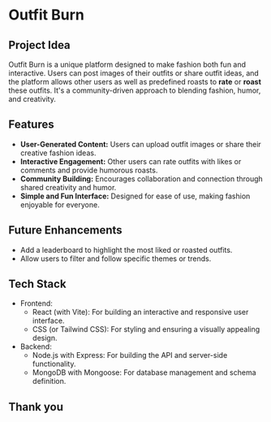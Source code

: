 # Outfit Burn

## **Project Idea**
Outfit Burn is a unique platform designed to make fashion both fun and interactive. Users can post images of their outfits or share outfit ideas, and the platform allows other users as well as predefined roasts to **rate** or **roast** these outfits. It's a community-driven approach to blending fashion, humor, and creativity.

## **Features**
- **User-Generated Content:** Users can upload outfit images or share their creative fashion ideas.
- **Interactive Engagement:** Other users can rate outfits with likes or comments and provide humorous roasts.
- **Community Building:** Encourages collaboration and connection through shared creativity and humor.
- **Simple and Fun Interface:** Designed for ease of use, making fashion enjoyable for everyone.

## **Future Enhancements**
- Add a leaderboard to highlight the most liked or roasted outfits.
- Allow users to filter and follow specific themes or trends.

## **Tech Stack**
- Frontend:
     - React (with Vite): For building an interactive and responsive user interface.
     - CSS (or Tailwind CSS): For styling and ensuring a visually appealing design.
- Backend:
     - Node.js with Express: For building the API and server-side functionality.
    - MongoDB with Mongoose: For database management and schema definition.


Thank you
---
